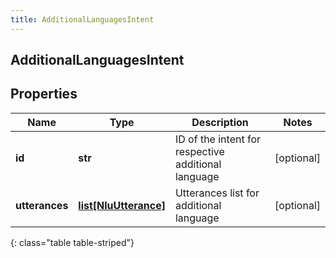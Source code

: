```yaml
---
title: AdditionalLanguagesIntent
---
```

## AdditionalLanguagesIntent

## Properties

|Name | Type | Description | Notes|
|------------ | ------------- | ------------- | -------------|
| **id** | **str** | ID of the intent for respective additional language | [optional] |
| **utterances** | [**list[NluUtterance]**](NluUtterance.html) | Utterances list for additional language | [optional] |
{: class="table table-striped"}


